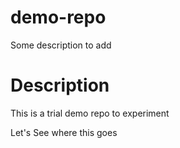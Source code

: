 # demo-repo

Some description to add

# Description 

This is a trial demo repo to experiment

Let's See where this goes 

